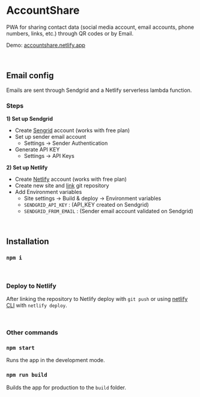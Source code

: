 # AccountShare

PWA for sharing contact data (social media account, email accounts, phone numbers, links, etc.) through QR codes or by Email.

Demo: [accountshare.netlify.app](https://accountshare.netlify.app)

&nbsp;&nbsp;

## Email config

Emails are sent through Sendgrid and a Netlify serverless lambda function.

### Steps

**1) Set up Sendgrid**

- Create [Sengrid](https://sendgrid.com) account (works with free plan)
- Set up sender email account
  - Settings -> Sender Authentication
- Generate API KEY
  - Settings -> API Keys

**2) Set up Netlify**

- Create [Netlify](https://netlify.com) account (works with free plan)
- Create new site and [link](https://cli.netlify.com/commands/link) git repository
- Add Environment variables
  - Site settings -> Build & deploy -> Environment variables
  - `SENDGRID_API_KEY` : (API_KEY created on Sendgrid)
  - `SENDGRID_FROM_EMAIL` : (Sender email account validated on Sendgrid)

&nbsp;&nbsp;

## Installation

### `npm i`

&nbsp;
### Deploy to Netlify

After linking the repository to Netlify deploy with `git push` or using [netlify CLI](https://cli.netlify.com/) with `netlify deploy`.

&nbsp;
### Other commands

### `npm start`

Runs the app in the development mode.

### `npm run build`

Builds the app for production to the `build` folder.
